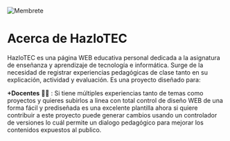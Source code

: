 ![Membrete](https://github.com/Lic-JohnM/HazloTEC/assets/58535936/c54f3336-540a-4ee7-9f46-2fd66f49af80)

# Acerca de HazloTEC

HazloTEC es una página WEB educativa personal dedicada a la asignatura de enseñanza y aprendizaje de tecnología e informática. Surge de la necesidad de registrar experiencias pedagógicas de clase tanto en su explicación, actividad y evaluación. Es una proyecto diseñado para:

**+Docentes** :teacher: : Si tiene múltiples experiencias tanto de temas como proyectos y quieres subirlos a linea con total control de diseño WEB de una forma fácil y prediseñada es una excelente plantilla ahora si quiere contribuir a este proyecto puede generar cambios usando un controlador de versiones lo cuál permite un dialogo pedagógico para mejorar los contenidos expuestos al publico. 






